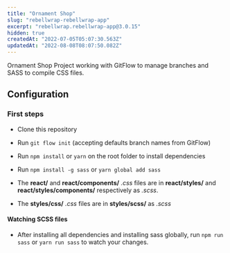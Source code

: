 ```yaml
---
title: "Ornament Shop"
slug: "rebellwrap-rebellwrap-app"
excerpt: "rebellwrap.rebellwrap-app@3.0.15"
hidden: true
createdAt: "2022-07-05T05:07:30.563Z"
updatedAt: "2022-08-08T08:07:50.082Z"
---
```

Ornament Shop Project working with GitFlow to manage branches and SASS to compile CSS files.

## Configuration

### First steps
- Clone this repository
- Run ```git flow init``` (accepting defaults branch names from GitFlow)
- Run ```npm install``` or ```yarn``` on the root folder to install dependencies
- Run ```npm install -g sass``` or ```yarn global add sass```

- The **react/** and **react/components/** *.css* files are in **react/styles/** and **react/styles/components/** respectively as *.scss*.
- The **styles/css/** *.css* files are in **styles/scss/** as *.scss*

#### Watching SCSS files
- After installing all dependencies and installing sass globally, run ```npm run sass``` or ```yarn run sass``` to watch your changes.